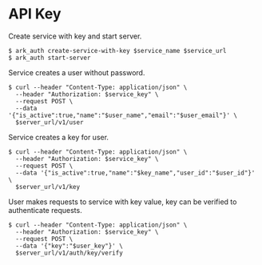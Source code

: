 # API Key

Create service with key and start server.

```shell
$ ark_auth create-service-with-key $service_name $service_url
$ ark_auth start-server
```

Service creates a user without password.

```shell
$ curl --header "Content-Type: application/json" \
  --header "Authorization: $service_key" \
  --request POST \
  --data '{"is_active":true,"name":"$user_name","email":"$user_email"}' \
  $server_url/v1/user
```

Service creates a key for user.

```shell
$ curl --header "Content-Type: application/json" \
  --header "Authorization: $service_key" \
  --request POST \
  --data '{"is_active":true,"name":"$key_name","user_id":"$user_id"}' \
  $server_url/v1/key
```

User makes requests to service with key value, key can be verified to authenticate requests.

```shell
$ curl --header "Content-Type: application/json" \
  --header "Authorization: $service_key" \
  --request POST \
  --data '{"key":"$user_key"}' \
  $server_url/v1/auth/key/verify
```
